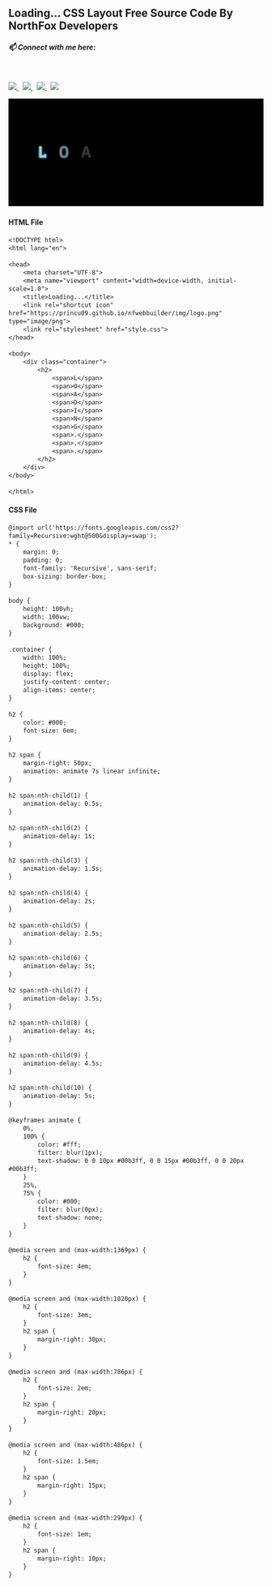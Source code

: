 ## Loading... CSS Layout Free Source Code By NorthFox Developers

##### 📫 Connect with me here:<br />
 <br />
 <p>
  <a href="https://www.instagram.com/princu09">
    <img src="https://img.shields.io/badge/princu.09-386938188?style=flat&logo=instagram&color=black">
  </a> &nbsp; 
  <a href="https://twitter.com/princu09">
    <img src="https://img.shields.io/badge/@princu09-30302f?style=flat&logo=twitter&color=black">
  </a>&nbsp; 
  <a href="https://github.com/princu09">
    <img src="https://img.shields.io/badge/@princu09-30302f?style=flat&logo=github&color=black">
  </a>&nbsp;
    <a href="https://www.t.me/proghub09">
    <img src="https://img.shields.io/badge/ProgHub09-386938188?style=flat&logo=telegram&color=black">
  </a>
</p>

![Video Here](Loading.gif)

#### HTML File

```
<!DOCTYPE html>
<html lang="en">

<head>
    <meta charset="UTF-8">
    <meta name="viewport" content="width=device-width, initial-scale=1.0">
    <title>Loading...</title>
    <link rel="shortcut icon" href="https://princu09.github.io/nfwebbuilder/img/logo.png" type="image/png">
    <link rel="stylesheet" href="style.css">
</head>

<body>
    <div class="container">
        <h2>
            <span>L</span>
            <span>O</span>
            <span>A</span>
            <span>D</span>
            <span>I</span>
            <span>N</span>
            <span>G</span>
            <span>.</span>
            <span>.</span>
            <span>.</span>
        </h2>
    </div>
</body>

</html>
```

#### CSS File

```
@import url('https://fonts.googleapis.com/css2?family=Recursive:wght@500&display=swap');
* {
    margin: 0;
    padding: 0;
    font-family: 'Recursive', sans-serif;
    box-sizing: border-box;
}

body {
    height: 100vh;
    width: 100vw;
    background: #000;
}

.container {
    width: 100%;
    height: 100%;
    display: flex;
    justify-content: center;
    align-items: center;
}

h2 {
    color: #000;
    font-size: 6em;
}

h2 span {
    margin-right: 50px;
    animation: animate 7s linear infinite;
}

h2 span:nth-child(1) {
    animation-delay: 0.5s;
}

h2 span:nth-child(2) {
    animation-delay: 1s;
}

h2 span:nth-child(3) {
    animation-delay: 1.5s;
}

h2 span:nth-child(4) {
    animation-delay: 2s;
}

h2 span:nth-child(5) {
    animation-delay: 2.5s;
}

h2 span:nth-child(6) {
    animation-delay: 3s;
}

h2 span:nth-child(7) {
    animation-delay: 3.5s;
}

h2 span:nth-child(8) {
    animation-delay: 4s;
}

h2 span:nth-child(9) {
    animation-delay: 4.5s;
}

h2 span:nth-child(10) {
    animation-delay: 5s;
}

@keyframes animate {
    0%,
    100% {
        color: #fff;
        filter: blur(1px);
        text-shadow: 0 0 10px #00b3ff, 0 0 15px #00b3ff, 0 0 20px #00b3ff;
    }
    25%,
    75% {
        color: #000;
        filter: blur(0px);
        text-shadow: none;
    }
}

@media screen and (max-width:1369px) {
    h2 {
        font-size: 4em;
    }
}

@media screen and (max-width:1020px) {
    h2 {
        font-size: 3em;
    }
    h2 span {
        margin-right: 30px;
    }
}

@media screen and (max-width:786px) {
    h2 {
        font-size: 2em;
    }
    h2 span {
        margin-right: 20px;
    }
}

@media screen and (max-width:486px) {
    h2 {
        font-size: 1.5em;
    }
    h2 span {
        margin-right: 15px;
    }
}

@media screen and (max-width:299px) {
    h2 {
        font-size: 1em;
    }
    h2 span {
        margin-right: 10px;
    }
}
```
